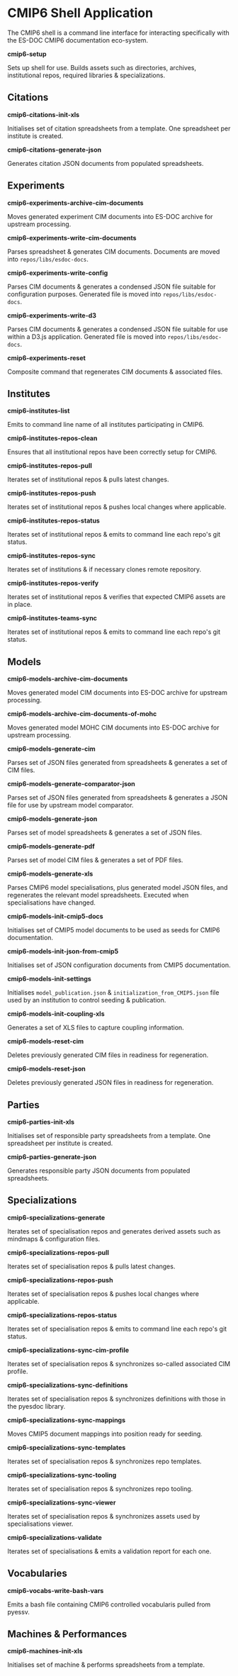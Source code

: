 # CMIP6 Shell Application

The CMIP6 shell is a command line interface for interacting specifically with the ES-DOC CMIP6 documentation eco-system.

**cmip6-setup**

Sets up shell for use.  Builds assets such as directories, archives, institutional repos, required libraries & specializations.

## Citations

**cmip6-citations-init-xls**

Initialises set of citation spreadsheets from a template.  One spreadsheet per institute is created.

**cmip6-citations-generate-json**

Generates citation JSON documents from populated spreadsheets.

## Experiments

**cmip6-experiments-archive-cim-documents**

Moves generated experiment CIM documents into ES-DOC archive for upstream processing.

**cmip6-experiments-write-cim-documents**

Parses spreadsheet & generates CIM documents.  Documents are moved into `repos/libs/esdoc-docs`.

**cmip6-experiments-write-config**

Parses CIM documents & generates a condensed JSON file suitable for configuration purposes.  Generated file is moved into `repos/libs/esdoc-docs`.

**cmip6-experiments-write-d3**

Parses CIM documents & generates a condensed JSON file suitable for use within a D3.js application.  Generated file is moved into `repos/libs/esdoc-docs`.

**cmip6-experiments-reset**

Composite command that regenerates CIM documents & associated files.

## Institutes

**cmip6-institutes-list**

Emits to command line name of all institutes participating in CMIP6.

**cmip6-institutes-repos-clean**

Ensures that all institutional repos have been correctly setup for CMIP6.

**cmip6-institutes-repos-pull**

Iterates set of institutional repos & pulls latest changes.

**cmip6-institutes-repos-push**

Iterates set of institutional repos & pushes local changes where applicable.

**cmip6-institutes-repos-status**

Iterates set of institutional repos & emits to command line each repo's git status.

**cmip6-institutes-repos-sync**

Iterates set of institutions & if necessary clones remote repository.

**cmip6-institutes-repos-verify**

Iterates set of institutional repos & verifies that expected CMIP6 assets are in place.

**cmip6-institutes-teams-sync**

Iterates set of institutional repos & emits to command line each repo's git status.

## Models

**cmip6-models-archive-cim-documents**

Moves generated model CIM documents into ES-DOC archive for upstream processing.

**cmip6-models-archive-cim-documents-of-mohc**

Moves generated model MOHC CIM documents into ES-DOC archive for upstream processing.

**cmip6-models-generate-cim**

Parses set of JSON files generated from spreadsheets & generates a set of CIM files.

**cmip6-models-generate-comparator-json**

Parses set of JSON files generated from spreadsheets & generates a JSON file for use by upstream model comparator.

**cmip6-models-generate-json**

Parses set of model spreadsheets & generates a set of JSON files.

**cmip6-models-generate-pdf**

Parses set of model CIM files & generates a set of PDF files.

**cmip6-models-generate-xls**

Parses CMIP6 model specialisations, plus generated model JSON files, and regenerates the relevant model spreadsheets.  Executed when specialisations have changed.

**cmip6-models-init-cmip5-docs**

Initialises set of CMIP5 model documents to be used as seeds for CMIP6 documentation.

**cmip6-models-init-json-from-cmip5**

Initialises set of JSON configuration documents from CMIP5 documentation.

**cmip6-models-init-settings**

Initialises `model_publication.json` & `initialization_from_CMIP5.json` file used by an institution to control seeding & publication.

**cmip6-models-init-coupling-xls**

Generates a set of XLS files to capture coupling information.

**cmip6-models-reset-cim**

Deletes previously generated CIM files in readiness for regeneration.

**cmip6-models-reset-json**

Deletes previously generated JSON files in readiness for regeneration.

## Parties


**cmip6-parties-init-xls**

Initialises set of responsible party spreadsheets from a template.  One spreadsheet per institute is created.

**cmip6-parties-generate-json**

Generates responsible party JSON documents from populated spreadsheets.

## Specializations

**cmip6-specializations-generate**

Iterates set of specialisation repos and generates derived assets such as mindmaps & configuration files.

**cmip6-specializations-repos-pull**

Iterates set of specialisation repos & pulls latest changes.

**cmip6-specializations-repos-push**

Iterates set of specialisation repos & pushes local changes where applicable.

**cmip6-specializations-repos-status**

Iterates set of specialisation repos & emits to command line each repo's git status.

**cmip6-specializations-sync-cim-profile**

Iterates set of specialisation repos & synchronizes so-called associated CIM profile.

**cmip6-specializations-sync-definitions**

Iterates set of specialisation repos & synchronizes definitions with those in the pyesdoc library.

**cmip6-specializations-sync-mappings**

Moves CMIP5 document mappings into position ready for seeding.

**cmip6-specializations-sync-templates**

Iterates set of specialisation repos & synchronizes repo templates.

**cmip6-specializations-sync-tooling**

Iterates set of specialisation repos & synchronizes repo tooling.

**cmip6-specializations-sync-viewer**

Iterates set of specialisation repos & synchronizes assets used by specialisations viewer.

**cmip6-specializations-validate**

Iterates set of specialisations & emits a validation report for each one.

## Vocabularies

**cmip6-vocabs-write-bash-vars**

Emits a bash file containing CMIP6 controlled vocabularis pulled from pyessv.

## Machines & Performances

**cmip6-machines-init-xls**

Initialises set of machine & performs spreadsheets from a template.  
